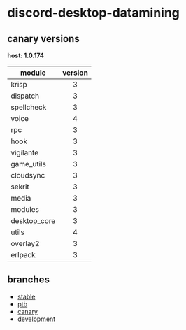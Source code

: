 # discord-desktop-datamining

## canary versions

**host: 1.0.174**

| module | version |
| ------ | :-----: |
| krisp | 3 |
| dispatch | 3 |
| spellcheck | 3 |
| voice | 4 |
| rpc | 3 |
| hook | 3 |
| vigilante | 3 |
| game_utils | 3 |
| cloudsync | 3 |
| sekrit | 3 |
| media | 3 |
| modules | 3 |
| desktop_core | 3 |
| utils | 4 |
| overlay2 | 3 |
| erlpack | 3 |

## branches

- [stable](https://github.com/OpenAsar/discord-desktop-datamining/tree/stable)
- [ptb](https://github.com/OpenAsar/discord-desktop-datamining/tree/ptb)
- [canary](https://github.com/OpenAsar/discord-desktop-datamining/tree/canary)
- [development](https://github.com/OpenAsar/discord-desktop-datamining/tree/development)